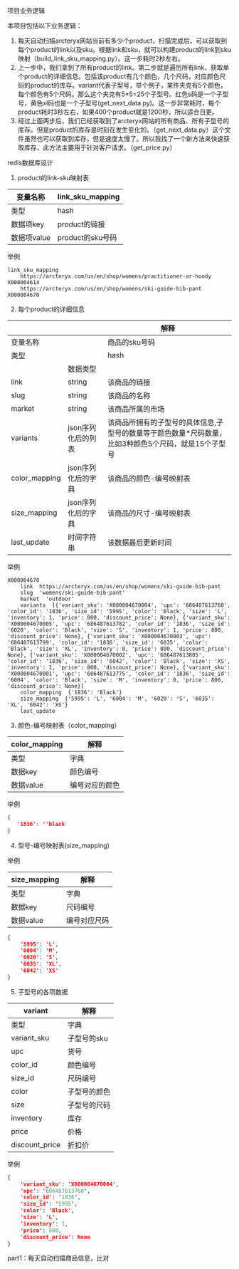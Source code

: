 项目业务逻辑

本项目包括以下业务逻辑：

1. 每天自动扫描arcteryx网站当前有多少个product，扫描完成后，可以获取到每个product的link以及sku。根据link和sku，就可以构建product的link到sku映射（build_link_sku_mapping.py）。这一步耗时2秒左右。
2. 上一步中，我们拿到了所有product的link。第二步就是遍历所有link，获取单个product的详细信息。包括该product有几个颜色，几个尺码，对应颜色尺码的product的库存。variant代表子型号，举个例子，某件夹克有5个颜色，每个颜色有5个尺码。那么这个夹克有5*5=25个子型号。红色s码是一个子型号，黄色xl码也是一个子型号(get_next_data.py)。这一步非常耗时，每个product耗时3秒左右，如果400个product就是1200秒，所以适合日更。
3. 经过上面两步后，我们已经获取到了arcteryx网站的所有商品、所有子型号的库存。但是product的库存是时刻在发生变化的。（get_next_data.py）这个文件虽然也可以获取到库存，但是速度太慢了。所以我找了一个新方法来快速获取库存，此方法主要用于针对客户请求。（get_price.py）



redis数据库设计

1. product的link-sku映射表

| 变量名称    | link_sku_mapping |
| ----------- | ---------------- |
| 类型        | hash             |
| 数据项key   | product的链接    |
| 数据项value | product的sku号码 |

举例

```
link_sku_mapping
    https://arcteryx.com/us/en/shop/womens/practitioner-ar-hoody  X000004614
    https://arcteryx.com/us/en/shop/womens/ski-guide-bib-pant  X000004670
```

2. 每个product的详细信息

|               |                    | 解释                                                                                                 |
| ------------- | ------------------ | ---------------------------------------------------------------------------------------------------- |
| 变量名称      |                    | 商品的sku号码                                                                                        |
| 类型          |                    | hash                                                                                                 |
|               | 数据类型           |                                                                                                      |
| link          | string             | 该商品的链接                                                                                         |
| slug          | string             | 该商品的名称                                                                                         |
| market        | string             | 该商品所属的市场                                                                                     |
| variants      | json序列化后的列表 | 该商品所拥有的子型号的具体信息,子型号的数量等于颜色数量*尺码数量，比如3种颜色5个尺码，就是15个子型号 |
| color_mapping | json序列化后的字典 | 该商品的颜色-编号映射表                                                                              |
| size_mapping  | json序列化后的字典 | 该商品的尺寸-编号映射表                                                                              |
| last_update   | 时间字符串         | 该数据最后更新时间                                                                                   |

举例

```plaintext
X000004670
    link  https://arcteryx.com/us/en/shop/womens/ski-guide-bib-pant
    slug  'womens/ski-guide-bib-pant'
    market  'outdoor'
    variants  [{'variant_sku': 'X000004670004', 'upc': '686487613768', 'color_id': '1836', 'size_id': '5995', 'color': 'Black', 'size': 'L', 'inventory': 1, 'price': 800, 'discount_price': None}, {'variant_sku': 'X000004670005', 'upc': '686487613782', 'color_id': '1836', 'size_id': '6020', 'color': 'Black', 'size': 'S', 'inventory': 1, 'price': 800, 'discount_price': None}, {'variant_sku': 'X000004670003', 'upc': '686487613799', 'color_id': '1836', 'size_id': '6035', 'color': 'Black', 'size': 'XL', 'inventory': 0, 'price': 800, 'discount_price': None}, {'variant_sku': 'X000004670002', 'upc': '686487613805', 'color_id': '1836', 'size_id': '6042', 'color': 'Black', 'size': 'XS', 'inventory': 1, 'price': 800, 'discount_price': None}, {'variant_sku': 'X000004670001', 'upc': '686487613775', 'color_id': '1836', 'size_id': '6004', 'color': 'Black', 'size': 'M', 'inventory': 0, 'price': 800, 'discount_price': None}]
    color_mapping  {'1836': 'Black'}
    size_mapping  {'5995': 'L', '6004': 'M', '6020': 'S', '6035': 'XL', '6042': 'XS'}
    last_update  
```

3. 颜色-编号映射表（color_mapping）

| color_mapping | 解释           |
| ------------- | -------------- |
| 类型          | 字典           |
| 数据key       | 颜色编号       |
| 数据value     | 编号对应的颜色 |

举例

```json
{
   '1836': ''black
}
```

4. 型号-编号映射表(size_mapping)

举例

| size_mapping | 解释         |
| ------------ | ------------ |
| 类型         | 字典         |
| 数据key      | 尺码编号     |
| 数据value    | 编号对应尺码 |

```json
{
    '5995': 'L', 
    '6004': 'M', 
    '6020': 'S', 
    '6035': 'XL', 
    '6042': 'XS'
}
```

5. 子型号的各项数据

| variant        | 解释         |
| -------------- | ------------ |
| 类型           | 字典         |
| variant_sku    | 子型号的sku  |
| upc            | 货号         |
| color_id       | 颜色编号     |
| size_id        | 尺码编号     |
| color          | 子型号的颜色 |
| size           | 子型号的尺码 |
| inventory      | 库存         |
| price          | 价格         |
| discount_price | 折扣价       |

举例

```json
{
    'variant_sku': 'X000004670004',
    'upc': '686487613768',
    'color_id': '1836',
    'size_id': '5995',
    'color': 'Black',
    'size': 'L',
    'inventory': 1,
    'price': 800,
    'discount_price': None
}
```











part1：每天自动扫描商品信息，比对
